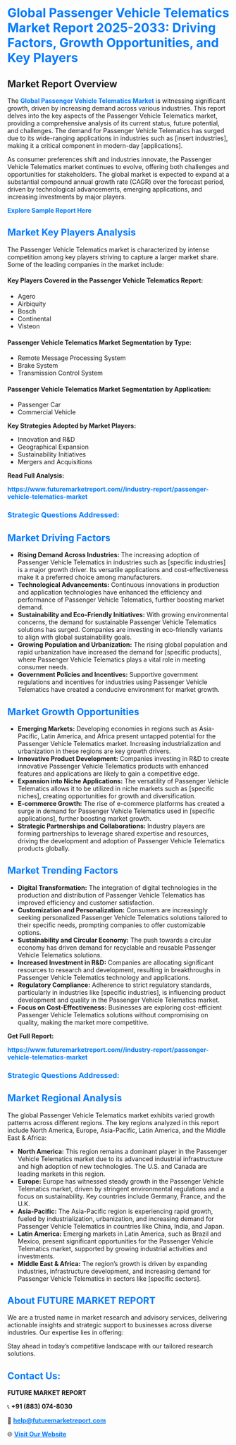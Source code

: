 <h1 style="color: #007BFF;">Global Passenger Vehicle Telematics Market Report 2025-2033: Driving Factors, Growth Opportunities, and Key Players</h1>

<section id="overview">
<h2>Market Report Overview</h2>
<p>The <a href="https://www.futuremarketreport.com//industry-report/passenger-vehicle-telematics-market" style="color: #007BFF; text-decoration: none;"><strong>Global Passenger Vehicle Telematics Market</strong></a> is witnessing significant growth, driven by increasing demand across various industries. This report delves into the key aspects of the Passenger Vehicle Telematics market, providing a comprehensive analysis of its current status, future potential, and challenges. The demand for Passenger Vehicle Telematics has surged due to its wide-ranging applications in industries such as [insert industries], making it a critical component in modern-day [applications].</p>
<p>As consumer preferences shift and industries innovate, the Passenger Vehicle Telematics market continues to evolve, offering both challenges and opportunities for stakeholders. The global market is expected to expand at a substantial compound annual growth rate (CAGR) over the forecast period, driven by technological advancements, emerging applications, and increasing investments by major players.</p>
</section>

<section id="overview">
<p><a href="https://www.futuremarketreport.com//request-sample/reportId=50885" style="color: #007BFF; text-decoration: none;"><strong>Explore Sample Report Here</strong></a></p>
</section>

<section id="key-players">
<h2 style="color: #007BFF;">Market Key Players Analysis</h2>
<p>The Passenger Vehicle Telematics market is characterized by intense competition among key players striving to capture a larger market share. Some of the leading companies in the market include:</p>
<h4>Key Players Covered in the Passenger Vehicle Telematics Report:</h4>
<ul><li>Agero</li><li>Airbiquity</li><li>Bosch</li><li>Continental</li><li>Visteon</li></ul>
<h4>Passenger Vehicle Telematics Market Segmentation by Type:</h4>
<ul><li>Remote Message Processing System</li><li>Brake System</li><li>Transmission Control System</li></ul>

<h4>Passenger Vehicle Telematics Market Segmentation by Application:</h4>
<ul><li>Passenger Car</li><li>Commercial Vehicle</li></ul>
<p><strong>Key Strategies Adopted by Market Players:</strong></p>
<ul>
<li>Innovation and R&D</li>
<li>Geographical Expansion</li>
<li>Sustainability Initiatives</li>
<li>Mergers and Acquisitions</li>
</ul>
</section>

<section>
<p><strong>Read Full Analysis: </strong></p><a href="https://www.futuremarketreport.com//industry-report/passenger-vehicle-telematics-market" style="color: #007BFF; text-decoration: none;"><strong>https://www.futuremarketreport.com//industry-report/passenger-vehicle-telematics-market</strong></a>
<h3 style="color: #007BFF;">Strategic Questions Addressed:</h3>
</section>

<section id="driving-factors">
<h2 style="color: #007BFF;">Market Driving Factors</h2>
<ul>
<li><strong>Rising Demand Across Industries:</strong> The increasing adoption of Passenger Vehicle Telematics in industries such as [specific industries] is a major growth driver. Its versatile applications and cost-effectiveness make it a preferred choice among manufacturers.</li>
<li><strong>Technological Advancements:</strong> Continuous innovations in production and application technologies have enhanced the efficiency and performance of Passenger Vehicle Telematics, further boosting market demand.</li>
<li><strong>Sustainability and Eco-Friendly Initiatives:</strong> With growing environmental concerns, the demand for sustainable Passenger Vehicle Telematics solutions has surged. Companies are investing in eco-friendly variants to align with global sustainability goals.</li>
<li><strong>Growing Population and Urbanization:</strong> The rising global population and rapid urbanization have increased the demand for [specific products], where Passenger Vehicle Telematics plays a vital role in meeting consumer needs.</li>
<li><strong>Government Policies and Incentives:</strong> Supportive government regulations and incentives for industries using Passenger Vehicle Telematics have created a conducive environment for market growth.</li>
</ul>
</section>

<section id="growth-opportunities">
<h2 style="color: #007BFF;">Market Growth Opportunities</h2>
<ul>
<li><strong>Emerging Markets:</strong> Developing economies in regions such as Asia-Pacific, Latin America, and Africa present untapped potential for the Passenger Vehicle Telematics market. Increasing industrialization and urbanization in these regions are key growth drivers.</li>
<li><strong>Innovative Product Development:</strong> Companies investing in R&D to create innovative Passenger Vehicle Telematics products with enhanced features and applications are likely to gain a competitive edge.</li>
<li><strong>Expansion into Niche Applications:</strong> The versatility of Passenger Vehicle Telematics allows it to be utilized in niche markets such as [specific niches], creating opportunities for growth and diversification.</li>
<li><strong>E-commerce Growth:</strong> The rise of e-commerce platforms has created a surge in demand for Passenger Vehicle Telematics used in [specific applications], further boosting market growth.</li>
<li><strong>Strategic Partnerships and Collaborations:</strong> Industry players are forming partnerships to leverage shared expertise and resources, driving the development and adoption of Passenger Vehicle Telematics products globally.</li>
</ul>
</section>

<section id="trending-factors">
<h2 style="color: #007BFF;">Market Trending Factors</h2>
<ul>
<li><strong>Digital Transformation:</strong> The integration of digital technologies in the production and distribution of Passenger Vehicle Telematics has improved efficiency and customer satisfaction.</li>
<li><strong>Customization and Personalization:</strong> Consumers are increasingly seeking personalized Passenger Vehicle Telematics solutions tailored to their specific needs, prompting companies to offer customizable options.</li>
<li><strong>Sustainability and Circular Economy:</strong> The push towards a circular economy has driven demand for recyclable and reusable Passenger Vehicle Telematics solutions.</li>
<li><strong>Increased Investment in R&D:</strong> Companies are allocating significant resources to research and development, resulting in breakthroughs in Passenger Vehicle Telematics technology and applications.</li>
<li><strong>Regulatory Compliance:</strong> Adherence to strict regulatory standards, particularly in industries like [specific industries], is influencing product development and quality in the Passenger Vehicle Telematics market.</li>
<li><strong>Focus on Cost-Effectiveness:</strong> Businesses are exploring cost-efficient Passenger Vehicle Telematics solutions without compromising on quality, making the market more competitive.</li>
</ul>
</section>

<section>
<p><strong>Get Full Report: </strong></p><a href="https://www.futuremarketreport.com//industry-report/passenger-vehicle-telematics-market" style="color: #007BFF; text-decoration: none;"><strong>https://www.futuremarketreport.com//industry-report/passenger-vehicle-telematics-market</strong></a>
<h3 style="color: #007BFF;">Strategic Questions Addressed:</h3>
</section>


<section id="regional-analysis">
<h2 style="color: #007BFF;">Market Regional Analysis</h2>
<p>The global Passenger Vehicle Telematics market exhibits varied growth patterns across different regions. The key regions analyzed in this report include North America, Europe, Asia-Pacific, Latin America, and the Middle East & Africa:</p>
<ul>
<li><strong>North America:</strong> This region remains a dominant player in the Passenger Vehicle Telematics market due to its advanced industrial infrastructure and high adoption of new technologies. The U.S. and Canada are leading markets in this region.</li>
<li><strong>Europe:</strong> Europe has witnessed steady growth in the Passenger Vehicle Telematics market, driven by stringent environmental regulations and a focus on sustainability. Key countries include Germany, France, and the U.K.</li>
<li><strong>Asia-Pacific:</strong> The Asia-Pacific region is experiencing rapid growth, fueled by industrialization, urbanization, and increasing demand for Passenger Vehicle Telematics in countries like China, India, and Japan.</li>
<li><strong>Latin America:</strong> Emerging markets in Latin America, such as Brazil and Mexico, present significant opportunities for the Passenger Vehicle Telematics market, supported by growing industrial activities and investments.</li>
<li><strong>Middle East & Africa:</strong> The region’s growth is driven by expanding industries, infrastructure development, and increasing demand for Passenger Vehicle Telematics in sectors like [specific sectors].</li>
</ul>
</section>

<footer>
<h2 style="color: #007BFF;">About FUTURE MARKET REPORT</h2>
<p>We are a trusted name in market research and advisory services, delivering actionable insights and strategic support to businesses across diverse industries. Our expertise lies in offering:</p>

<p>Stay ahead in today’s competitive landscape with our tailored research solutions.</p>

<h2 style="color: #007BFF;">Contact Us:</h2>
<p><strong>FUTURE MARKET REPORT</strong></p>
<p>📞 <strong>+91 (883) 074-8030</strong></p>
<p>📧 <strong><a href="mailto:help@futuremarketreport.com" style="color: #007BFF;">help@futuremarketreport.com</a></strong></p>
<p>🌐 <strong><a href="https://www.futuremarketreport.com/" style="color: #007BFF;">Visit Our Website</a></strong></p>
</footer>